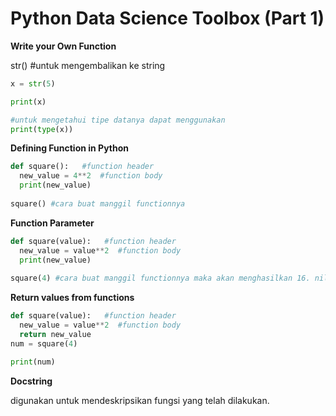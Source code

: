 # Python Data Science Toolbox (Part 1)

**Write your Own Function**

str() #untuk mengembalikan ke string 
```python 
x = str(5) 

print(x)

#untuk mengetahui tipe datanya dapat menggunakan 
print(type(x))
``` 

**Defining Function in Python**

```python 
def square():   #function header 
  new_value = 4**2  #function body 
  print(new_value)
  
square() #cara buat manggil functionnya
```

**Function Parameter**
```python 
def square(value):   #function header 
  new_value = value**2  #function body 
  print(new_value)
  
square(4) #cara buat manggil functionnya maka akan menghasilkan 16. nilai value dapat diubah-ubah
```

**Return values from functions**
```python 
def square(value):   #function header 
  new_value = value**2  #function body 
  return new_value
num = square(4)

print(num)
```
**Docstring**

digunakan untuk mendeskripsikan fungsi yang telah dilakukan. 


